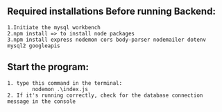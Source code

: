 Required installations Before running Backend:
----------------------------------------------

    1.Initiate the mysql workbench
    2.npm install => to install node packages
    3.npm install express nodemon cors body-parser nodemailer dotenv mysql2 googleapis

Start the program:
------------------

    1. type this command in the terminal: 
            nodemon .\index.js
    2. If it's running correctly, check for the database connection message in the console